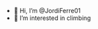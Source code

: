 - 👋 Hi, I’m @JordiFerre01
- 👀 I’m interested in climbing
<!---
JordiFerre01/JordiFerre01 is a ✨ special ✨ repository because its `README.md` (this file) appears on your GitHub profile.
You can click the Preview link to take a look at your changes.
--->
